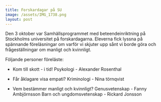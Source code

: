 ```yaml
---
title: Forskardagar på SU
image: /assets/IMG_1738.png
layout: post
---
```

Den 3 oktober var Samhällsprogrammet med beteendeinriktning på Stockholms universitet på forskardagarna. 
Eleverna fick lyssna på spännande föreläsningar om varför vi skjuter upp sånt vi borde göra och frågeställningar om manligt och kvinnligt.

Följande personer föreläste:

- Kom till skott - i tid!
Psykologi - Alexander Rosenthal

- Får åklagare visa empati?
Kriminologi - Nina törnqvist

- Vem bestämmer manligt och kvinnligt?
Genusvetenskap - Fanny Ambjörnsson
Barn och ungdomsvetenskap - Rickard Jonsson
